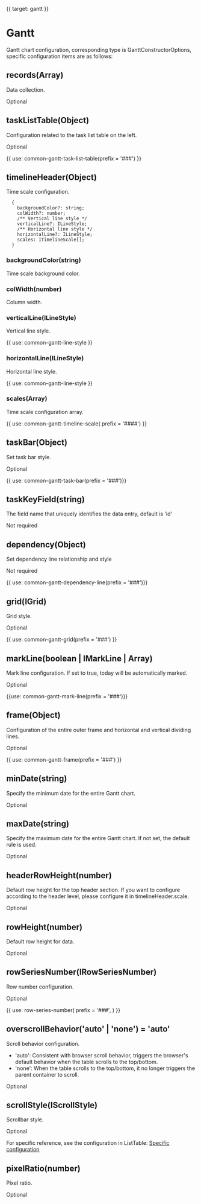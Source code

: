 {{ target: gantt }}

# Gantt

Gantt chart configuration, corresponding type is GanttConstructorOptions, specific configuration items are as follows:

## records(Array)

Data collection.

Optional

## taskListTable(Object)

Configuration related to the task list table on the left.

Optional

{{ use: common-gantt-task-list-table(prefix = '###') }}

## timelineHeader(Object)

Time scale configuration.

```
  {
    backgroundColor?: string;
    colWidth?: number;
    /** Vertical line style */
    verticalLine?: ILineStyle;
    /** Horizontal line style */
    horizontalLine?: ILineStyle;
    scales: ITimelineScale[];
  }
```

### backgroundColor(string)

Time scale background color.

### colWidth(number)

Column width.

### verticalLine(ILineStyle)

Vertical line style.

{{ use: common-gantt-line-style }}

### horizontalLine(ILineStyle)

Horizontal line style.

{{ use: common-gantt-line-style }}

### scales(Array<ITimelineScale>)

Time scale configuration array.

{{ use: common-gantt-timeline-scale( prefix = '####') }}

## taskBar(Object)

Set task bar style.

Optional

{{ use: common-gantt-task-bar(prefix = '###')}}

## taskKeyField(string)

The field name that uniquely identifies the data entry, default is 'id'

Not required

## dependency(Object)

Set dependency line relationship and style

Not required

{{ use: common-gantt-dependency-line(prefix = '###')}}

## grid(IGrid)

Grid style.

Optional

{{ use: common-gantt-grid(prefix = '###') }}

## markLine(boolean | IMarkLine | Array<IMarkLine>)

Mark line configuration. If set to true, today will be automatically marked.

Optional

{{use: common-gantt-mark-line(prefix = '###')}}

## frame(Object)

Configuration of the entire outer frame and horizontal and vertical dividing lines.

Optional

{{ use: common-gantt-frame(prefix = '###') }}

## minDate(string)

Specify the minimum date for the entire Gantt chart.

Optional

## maxDate(string)

Specify the maximum date for the entire Gantt chart. If not set, the default rule is used.

Optional

## headerRowHeight(number)

Default row height for the top header section. If you want to configure according to the header level, please configure it in timelineHeader.scale.

Optional

## rowHeight(number)

Default row height for data.

Optional

## rowSeriesNumber(IRowSeriesNumber)

Row number configuration.

Optional

{{ use: row-series-number(
    prefix = '###',
) }}

## overscrollBehavior('auto' | 'none') = 'auto'

Scroll behavior configuration.

- 'auto': Consistent with browser scroll behavior, triggers the browser's default behavior when the table scrolls to the top/bottom.
- 'none': When the table scrolls to the top/bottom, it no longer triggers the parent container to scroll.

Optional

## scrollStyle(IScrollStyle)

Scrollbar style.

Optional

For specific reference, see the configuration in ListTable: [Specific configuration](./ListTable#theme.scrollStyle)

## pixelRatio(number)

Pixel ratio.

Optional
